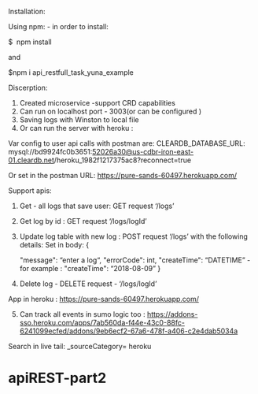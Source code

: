 

Installation:

Using npm: - in order to install:

$  npm install

and

$npm i api_restfull_task_yuna_example



Discerption:
1. Created microservice  -support CRD capabilities
2. Can run on localhost port - 3003(or can be configured )
3. Saving logs with Winston to local file
4. Or can run the server with heroku :

Var config to user api calls with postman are:
CLEARDB_DATABASE_URL: mysql://bd9924fc0b3651:52026a30@us-cdbr-iron-east-01.cleardb.net/heroku_1982f1217375ac8?reconnect=true

Or set in the postman URL:
https://pure-sands-60497.herokuapp.com/


Support apis:
1. Get - all logs that save  user: GET request ‘/logs’
2. Get log by id :  GET request ‘/logs/logId’
3. Update  log table with new log : POST request ‘/logs’ with the following details:
Set in body:
 {

 	"message": “enter a log“,
   	 "errorCode": int,
       	"createTime": “DATETIME” - for example : "createTime": “2018-08-09”
    }

4. Delete log - DELETE request - ‘/logs/logId’


App in heroku :
https://pure-sands-60497.herokuapp.com/

5. Can track all events in sumo logic too :
https://addons-sso.heroku.com/apps/7ab560da-f44e-43c0-88fc-6241099ecfed/addons/9eb6ecf2-67a6-478f-a406-c2e4dab5034a

Search in live tail:
_sourceCategory= heroku




# apiREST-part2
